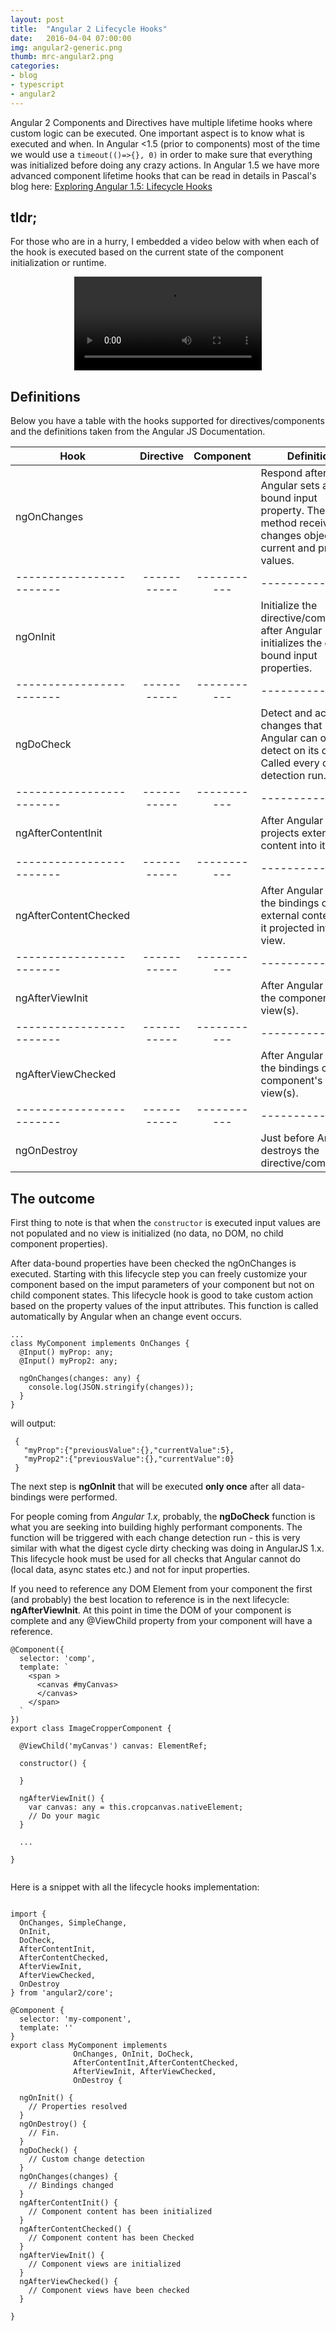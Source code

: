 ```yaml
---
layout: post
title:  "Angular 2 Lifecycle Hooks"
date:   2016-04-04 07:00:00
img: angular2-generic.png
thumb: mrc-angular2.png
categories: 
- blog
- typescript
- angular2
---
```


Angular 2 Components and Directives have multiple lifetime hooks where custom logic can be executed.
One important aspect is to know what is executed and when. In Angular <1.5 (prior to components) most of the 
time we would use a ```timeout(()=>{}, 0)``` in order to make sure that everything was initialized before
doing any crazy actions. In Angular 1.5 we have more advanced component lifetime hooks that can be 
read in details in Pascal's blog here: [Exploring Angular 1.5: Lifecycle Hooks](http://blog.thoughtram.io/angularjs/2016/03/29/exploring-angular-1.5-lifecycle-hooks.html)


## tldr; ##

For those who are in a hurry, I embedded a video below with when each of the hook is executed based on the 
current state of the component initialization or runtime. 
<div style="text-align: center">
    <video controls loop>
      <source src="/assets/video/cp.webm" type="video/webm">
      Your browser does not support the video tag.
    </video>
</div>


## Definitions ##

Below you have a table with the hooks supported for directives/components and the definitions taken from the Angular JS Documentation.

|          Hook          | Directive | Component | Definition |
|------------------------|:---------:|:---------:|-------------|
| ngOnChanges            |<i class="glyphicon glyphicon-ok"></i>|<i class="glyphicon glyphicon-ok"></i>| Respond after Angular sets a data-bound input property. The method receives a changes object of current and previous values. |
|------------------------|-----------|-----------|-------------|
| ngOnInit               |<i class="glyphicon glyphicon-ok"></i>|<i class="glyphicon glyphicon-ok"></i>| Initialize the directive/component after Angular initializes the data-bound input properties. |
|------------------------|-----------|-----------|-------------|
| ngDoCheck              |<i class="glyphicon glyphicon-ok"></i>|<i class="glyphicon glyphicon-ok"></i>| Detect and act upon changes that Angular can or won't detect on its own. Called every change detection run. |
|------------------------|-----------|-----------|-------------|
| ngAfterContentInit     |           |<i class="glyphicon glyphicon-ok"></i>| After Angular projects external content into its view. |
|------------------------|-----------|-----------|-------------|
| ngAfterContentChecked  |           |<i class="glyphicon glyphicon-ok"></i>| After Angular checks the bindings of the external content that it projected into its view. |
|------------------------|-----------|-----------|-------------|
| ngAfterViewInit        |           |<i class="glyphicon glyphicon-ok"></i>| After Angular creates the component's view(s). |
|------------------------|-----------|-----------|-------------|
| ngAfterViewChecked     |           |<i class="glyphicon glyphicon-ok"></i>| After Angular checks the bindings of the component's view(s). |
|------------------------|-----------|-----------|-------------|
| ngOnDestroy            |<i class="glyphicon glyphicon-ok"></i>|<i class="glyphicon glyphicon-ok"></i>| Just before Angular destroys the directive/component. |


## The outcome ##

First thing to note is that when the ```constructor``` is executed input values are not populated and no view is initialized (no data, no DOM, no child component properties). 

After data-bound properties have been checked the ngOnChanges is executed. Starting with this lifecycle step you can freely customize your component based on the imput parameters of your component but not on child component states.
This lifecycle hook is good to take custom action based on the property values of the input attributes. This function is called automatically by Angular when an change event occurs.  

```
...
class MyComponent implements OnChanges {
  @Input() myProp: any;
  @Input() myProp2: any;

  ngOnChanges(changes: any) {
    console.log(JSON.stringify(changes));
  }
}
```

will output:

```
 {
   "myProp":{"previousValue":{},"currentValue":5},
   "myProp2":{"previousValue":{},"currentValue":0}
 }
```

The next step is **ngOnInit** that will be executed **only once** after all data-bindings were performed.

For people coming from *Angular 1.x*, probably, the **ngDoCheck** function is what you are seeking into building highly performant components.
The function will be triggered with each change detection run - this is very similar with what the digest cycle dirty checking was doing in AngularJS 1.x.
This lifecycle hook must be used for all checks that Angular cannot do (local data, async states etc.) and not for input properties.

If you need to reference any DOM Element from your component the first (and probably) the best location to reference is in the next lifecycle: **ngAfterViewInit**. 
At this point in time the DOM of your component is complete and any @ViewChild property from your component will have a reference.  

```
@Component({
  selector: 'comp',
  template: `
    <span >
      <canvas #myCanvas>
      </canvas>
    </span>
  `
})
export class ImageCropperComponent {

  @ViewChild('myCanvas') canvas: ElementRef;

  constructor() {

  }

  ngAfterViewInit() {
    var canvas: any = this.cropcanvas.nativeElement;
    // Do your magic
  }
  
  ...
  
}
  
```

Here is a snippet with all the lifecycle hooks implementation:

```

import {
  OnChanges, SimpleChange,
  OnInit,
  DoCheck,
  AfterContentInit,
  AfterContentChecked,
  AfterViewInit,
  AfterViewChecked,
  OnDestroy
} from 'angular2/core';

@Component {
  selector: 'my-component',
  template: ''
}
export class MyComponent implements
              OnChanges, OnInit, DoCheck,
              AfterContentInit,AfterContentChecked,
              AfterViewInit, AfterViewChecked,
              OnDestroy {

  ngOnInit() {
    // Properties resolved
  }
  ngOnDestroy() {
    // Fin.
  }
  ngDoCheck() {
    // Custom change detection
  }
  ngOnChanges(changes) {
    // Bindings changed
  }
  ngAfterContentInit() {
    // Component content has been initialized
  }
  ngAfterContentChecked() {
    // Component content has been Checked
  }
  ngAfterViewInit() {
    // Component views are initialized
  }
  ngAfterViewChecked() {
    // Component views have been checked
  }

}

```
